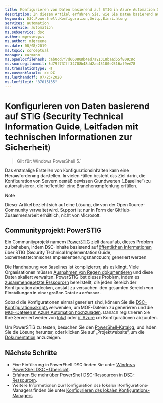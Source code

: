 ```yaml
---
title: Konfigurieren von Daten basierend auf STIG in Azure Automation State Configuration
description: In diesem Artikel erfahren Sie, wie Sie Daten basierend auf DoD STIG für Azure Automation State Configuration konfigurieren.
keywords: DSC,PowerShell,Konfiguration,Setup,Einrichtung
services: automation
ms.service: automation
ms.subservice: dsc
author: mgreenegit
ms.author: migreene
ms.date: 08/08/2019
ms.topic: conceptual
manager: carmonm
ms.openlocfilehash: dab0cd7f7d660808b4ed7a91318baad55f80928c
ms.sourcegitcommit: 3d79f737ff34708b48dd2ae45100e2516af9ed78
ms.translationtype: HT
ms.contentlocale: de-DE
ms.lasthandoff: 07/23/2020
ms.locfileid: "87015135"
---
```

# <a name="configure-data-based-on-security-technical-information-guide-stig"></a>Konfigurieren von Daten basierend auf STIG (Security Technical Information Guide, Leitfaden mit technischen Informationen zur Sicherheit)

> Gilt für: Windows PowerShell 5.1

Das erstmalige Erstellen von Konfigurationsinhalten kann eine Herausforderung darstellen.
In vielen Fällen besteht das Ziel darin, die Konfiguration von Servern gemäß gewissen Grundwerten („Baseline“) zu automatisieren, die hoffentlich eine Branchenempfehlung erfüllen.

> [!NOTE]
> Dieser Artikel bezieht sich auf eine Lösung, die von der Open Source-Community verwaltet wird.
> Support ist nur in Form der GitHub-Zusammenarbeit erhältlich, nicht von Microsoft.

## <a name="community-project-powerstig"></a>Communityprojekt: PowerSTIG

Ein Communityprojekt namens [PowerSTIG](https://github.com/microsoft/powerstig) zielt darauf ab, dieses Problem zu beheben, indem DSC-Inhalte basierend auf [öffentlichen Informationen](https://public.cyber.mil/stigs/) über STIG (Security Technical Implementation Guide, Sicherheitstechnisches Implementierungshandbuch) generiert werden.

Die Handhabung von Baselines ist komplizierter, als es klingt.
Viele Organisationen müssen [Ausnahmen von Regeln dokumentieren](https://github.com/microsoft/powerstig#powerstigdata) und diese Daten skaliert verwalten.
PowerSTIG löst dieses Problem, indem es [zusammengesetzte Ressourcen](https://github.com/microsoft/powerstig#powerstigdsc) bereitstellt, die jeden Bereich der Konfiguration abdecken, anstatt zu versuchen, den gesamten Bereich von Einstellungen in einer großen Datei zu erfassen.

Sobald die Konfigurationen einmal generiert sind, können Sie die [DSC-Konfigurationsskripts](/powershell/scripting/dsc/configurations/configurations) verwenden, um MOF-Dateien zu generieren und die [MOF-Dateien in Azure Automation hochzuladen](./tutorial-configure-servers-desired-state.md#create-and-upload-a-configuration-to-azure-automation).
Danach registrieren Sie Ihre Server entweder von [lokal](./automation-dsc-onboarding.md#enable-physicalvirtual-linux-machines) oder [in Azure](./automation-dsc-onboarding.md#enable-azure-vms) um Konfigurationen abzurufen.

Um PowerSTIG zu testen, besuchen Sie den [PowerShell-Katalog](https://www.powershellgallery.com), und laden Sie die Lösung herunter, oder klicken Sie auf „Projektwebsite“, um die [Dokumentation](https://github.com/microsoft/powerstig) anzuzeigen.

## <a name="next-steps"></a>Nächste Schritte

- Eine Einführung in PowerShell DSC finden Sie unter [Windows PowerShell DSC – Übersicht](/powershell/scripting/dsc/overview/overview).
- Erfahren Sie mehr über PowerShell DSC-Ressourcen in [DSC-Ressourcen](/powershell/scripting/dsc/resources/resources).
- Weitere Informationen zur Konfiguration des lokalen Konfigurations-Managers finden Sie unter [Konfigurieren des lokalen Konfigurations-Managers](/powershell/scripting/dsc/managing-nodes/metaconfig).
